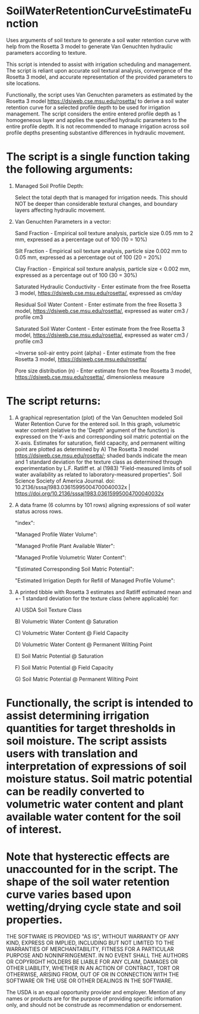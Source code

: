 # SoilWaterRetentionCurveEstimateFunction
Uses arguments of soil texture to generate a soil water retention curve with help from the Rosetta 3 model to generate Van Genuchten hydraulic parameters according to texture.


This script is intended to assist with irrigation scheduling and management. The script is reliant upon accurate soil textural analysis, convergence of the Rosetta 3 model,
and accurate representation of the provided parameters to site locations.

Functionally, the script uses Van Genuchten parameters as estimated by the Rosetta 3 model <https://dsiweb.cse.msu.edu/rosetta/> to derive a soil water retention curve for a selected profile depth to be used for irrigation management.
The script considers the entire entered profile depth as 1 homogeneous layer and applies the specified hydraulic parameters to the entire profile depth. It is not recommended to manage irrigation across soil profile depths presenting substantive differences in hydraulic movement.

# The script is a single function taking the following arguments:
1) Managed Soil Profile Depth:
   
   Select the total depth that is managed for irrigation needs. This should NOT be deeper than considerable textural changes, and boundary layers affecting hydraulic movement.
2) Van Genuchten Parameters in a vector:
   
     Sand Fraction                         - Empirical soil texture analysis, particle size 0.05 mm to 2 mm, expressed as a percentage out of 100 (10 = 10%)
   
     Silt Fraction                         - Empirical soil texture analysis, particle size 0.002 mm to 0.05 mm, expressed as a percentage out of 100 (20 = 20%)
   
     Clay Fraction                         - Empirical soil texture analysis, particle size < 0.002 mm, expressed as a percentage out of 100 (30 = 30%)
   
     Saturated Hydraulic Conductivity      - Enter estimate from the free Rosetta 3 model, <https://dsiweb.cse.msu.edu/rosetta/>, expressed as cm/day
   
     Residual Soil Water Content           - Enter estimate from the free Rosetta 3 model, <https://dsiweb.cse.msu.edu/rosetta/>, expressed as water cm3 / profile cm3
   
     Saturated Soil Water Content          - Enter estimate from the free Rosetta 3 model, <https://dsiweb.cse.msu.edu/rosetta/>, expressed as water cm3 / profile cm3
   
     ~Inverse soil-air entry point (alpha) - Enter estimate from the free Rosetta 3 model, <https://dsiweb.cse.msu.edu/rosetta/>
   
     Pore size distribution (n)            - Enter estimate from the free Rosetta 3 model, <https://dsiweb.cse.msu.edu/rosetta/>, dimensionless measure

# The script returns:
1) A graphical representation (plot) of the Van Genuchten modeled Soil Water Retention Curve for the entered soil. In this graph, volumetric water content (relative to the 'Depth' argument of the function) is expressed on the Y-axis and corresponding soil matric potential on the X-axis.
   Estimates for saturation, field capacity, and permanent wilting point are plotted as determined by A) The Rosetta 3 model <https://dsiweb.cse.msu.edu/rosetta/>; shaded bands indicate the mean and 1 standard deviation for the texture class as determined through experimentation by L.F. Ratliff et. al (1983) "Field-measured limits of soil water availability as related to laboratory-measured properties". Soil Science Society of America Journal. doi: 10.2136/sssaj1983.03615995004700040032x | <https://doi.org/10.2136/sssaj1983.03615995004700040032x>
     
2) A data frame (6 columns by 101 rows) aligning expressions of soil water status across rows.
   
     "index":
   
     "Managed Profile Water Volume":
   
     "Managed Profile Plant Available Water":
   
     "Managed Profile Volumetric Water Content":
   
     "Estimated Corresponding Soil Matric Potential":
   
     "Estimated Irrigation Depth for Refill of Managed Profile Volume":

 3) A printed tibble with Rosetta 3 estimates and Ratliff estimated mean and +- 1 standard deviation for the texture class (where applicable) for:
    
     A) USDA Soil Texture Class
    
     B) Volumetric Water Content @ Saturation
    
     C) Volumetric Water Content @ Field Capacity
    
     D) Volumetric Water Content @ Permanent Wilting Point
    
     E) Soil Matric Potential @ Saturation
    
     F) Soil Matric Potential @ Field Capacity
    
     G) Soil Matric Potential @ Permanent Wilting Point

# Functionally, the script is intended to assist determining irrigation quantities for target thresholds in soil moisture. The script assists users with translation and interpretation of expressions of soil moisture status. Soil matric potential can be readily converted to volumetric water content and plant available water content for the soil of interest.

# Note that hysterectic effects are unaccounted for in the script. The shape of the soil water retention curve varies based upon wetting/drying cycle state and soil properties. 

THE SOFTWARE IS PROVIDED "AS IS", WITHOUT WARRANTY OF ANY KIND, EXPRESS OR IMPLIED, INCLUDING BUT NOT LIMITED TO THE WARRANTIES OF MERCHANTABILITY, FITNESS FOR A PARTICULAR PURPOSE AND NONINFRINGEMENT. IN NO EVENT SHALL THE AUTHORS OR COPYRIGHT HOLDERS BE LIABLE FOR ANY CLAIM, DAMAGES OR OTHER LIABILITY, WHETHER IN AN ACTION OF CONTRACT, TORT OR OTHERWISE, ARISING FROM, OUT OF OR IN CONNECTION WITH THE SOFTWARE OR THE USE OR OTHER DEALINGS IN THE SOFTWARE.

The USDA is an equal opportunity provider and employer. Mention of any names or products are for the purpose of providing specific information only, and should not be construde as recommendation or endorsement.
